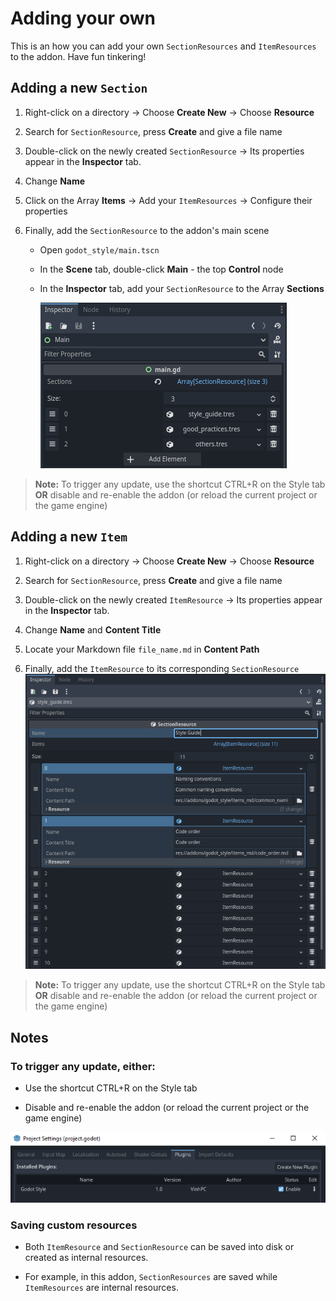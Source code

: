 # Adding your own


This is an how you can add your own `SectionResources` and `ItemResources` to the addon.
Have fun tinkering!


## Adding a new `Section` 

1. Right-click on a directory -> Choose **Create New** -> Choose **Resource**  
   
2. Search for `SectionResource`, press **Create** and give a file name  
 
3. Double-click on the newly created `SectionResource` -> Its properties appear in the **Inspector** tab.  
   
4. Change **Name**  
 
5. Click on the Array **Items** -> Add your `ItemResources` -> Configure their properties  
   
6. Finally, add the `SectionResource` to the addon's main scene
	- Open `godot_style/main.tscn`  
  
	- In the **Scene** tab, double-click **Main** - the top **Control** node  
  
	- In the **Inspector** tab, add your `SectionResource` to the Array **Sections**

		![main](addons/godot_style/pictures/main.PNG)

>**Note:** To trigger any update, use the shortcut CTRL+R on the Style tab **OR** disable and re-enable the addon (or reload the current project or the game engine)



## Adding a new `Item`

1. Right-click on a directory -> Choose **Create New** -> Choose **Resource**  
   
2. Search for `SectionResource`, press **Create** and give a file name  
 
3. Double-click on the newly created `ItemResource` -> Its properties appear in the **Inspector** tab.  
   
4. Change **Name** and **Content Title**  

5. Locate your Markdown file `file_name.md` in **Content Path**  

6. Finally, add the `ItemResource` to its corresponding `SectionResource`
	![add_item](addons/godot_style/pictures/add_item.PNG)

>**Note:** To trigger any update, use the shortcut CTRL+R on the Style tab **OR** disable and re-enable the addon (or reload the current project or the game engine)


## Notes

### To trigger any update, either:
- Use the shortcut CTRL+R on the Style tab  

- Disable and re-enable the addon (or reload the current project or the game engine)

![enabling-addon](addons/godot_style/pictures/enable_addon.PNG)


### Saving custom resources

- Both `ItemResource` and `SectionResource` can be saved into disk or created as internal resources.  

- For example, in this addon, `SectionResources` are saved while `ItemResources` are internal resources.